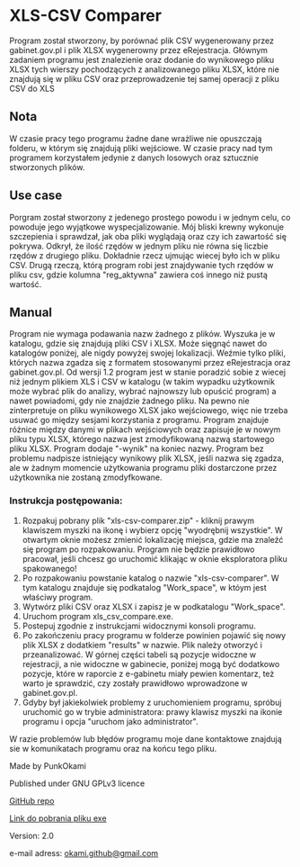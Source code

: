 # XLS-CSV Comparer

Program został stworzony, by porównać plik CSV wygenerowany przez 
gabinet.gov.pl i plik XLSX wygenerowny przez eRejestracja. Głównym zadaniem programu 
jest znalezienie oraz dodanie do wynikowego pliku XLSX tych wierszy pochodzących z 
analizowanego pliku XLSX, które nie znajdują się w pliku CSV oraz przeprowadzenie tej samej operacji
z pliku CSV do XLS

## Nota
W czasie pracy tego programu żadne dane wrażliwe nie opuszczają folderu, w którym się
znajdują pliki wejściowe. W czasie pracy nad tym programem korzystałem jedynie z 
danych losowych oraz sztucznie stworzonych plików.

## Use case
Porgram został stworzony z jedenego prostego powodu i w jednym celu, co powoduje jego
wyjątkowe wyspecjalizowanie. Mój bliski krewny wykonuje szczepienia i sprawdzał, jak oba pliki wyglądają
oraz czy ich zawartość się pokrywa. Odkrył, że ilość rzędów w jednym pliku nie równa się
liczbie rzędów z drugiego pliku. Dokładnie rzecz ujmując wiecej było ich w pliku CSV. Drugą 
rzeczą, którą program robi jest znajdywanie tych rzędów w pliku csv, gdzie kolumna "reg_aktywna"
zawiera coś innego niż pustą wartość. 

## Manual
Program nie wymaga podawania nazw żadnego z plików. Wyszuka je w katalogu, gdzie się
znajdują pliki CSV i XLSX. Może sięgnąć nawet do katalogów poniżej, ale nigdy powyżej swojej
lokalizacji. Weźmie tylko pliki, których nazwa zgadza się z formatem stosowanymi przez eRejestracja
oraz gabinet.gov.pl. Od wersji 1.2 program jest w stanie poradzić sobie z wiecej niż jednym plikiem
XLS i CSV w katalogu (w takim wypadku użytkownik może wybrać plik do analizy, wybrać najnowszy lub 
opuścić program) a nawet powiadomi, gdy nie znajdzie żadnego pliku. Na pewno nie zinterpretuje on 
pliku wynikowego XLSX jako wejściowego, więc nie trzeba usuwać go między sesjami korzystania z 
programu. Program znajduje różnice między danymi w plikach wejściowych oraz zapisuje je w nowym 
pliku typu XLSX, którego nazwa jest zmodyfikowaną nazwą startowego pliku XLSX. Program dodaje 
"-wynik" na koniec nazwy. Program bez problemu nadpisze istniejący wynikowy plik XLSX, jeśli 
nazwa się zgadza, ale w żadnym momencie użytkowania programu pliki dostarczone przez użytkownika 
nie zostaną zmodyfkowane.

### Instrukcja postępowania:
1. Rozpakuj pobrany plik "xls-csv-comparer.zip" - kliknij prawym klawiszem myszki na ikonę  i wybierz opcję "wyodrębnij 
wszystkie". W otwartym oknie możesz zmienić lokalizację miejsca, gdzie ma znaleźć się program po rozpakowaniu. Program 
nie będzie prawidłowo pracował, jeśli chcesz go uruchomić klikając w oknie eksploratora pliku spakowanego!
2. Po rozpakowaniu powstanie katalog o nazwie "xls-csv-comparer". W tym katalogu znajduje się podkatalog 
"Work_space", w któym jest właściwy program.
3. Wytwórz pliki CSV oraz XLSX i zapisz je w podkatalogu "Work_space".
4. Uruchom program xls_csv_compare.exe. 
5. Postepuj zgodnie z instrukcjami widocznymi  konsoli programu.
6. Po zakończeniu pracy programu w folderze powinien pojawić się nowy plik XLSX z dodatkiem "results" w 
nazwie. Plik należy otworzyć i przeanalizować. W górnej części tabeli są pozycje widoczne w rejestracji, 
a nie widoczne w gabinecie, poniżej mogą być dodatkowo pozycje, które w raporcie z e-gabinetu miały pewien
komentarz, też warto je sprawdzić, czy zostały prawidłowo wprowadzone w gabinet.gov.pl.
7. Gdyby był jakiekolwiek problemy z uruchomieniem programu, spróbuj uruchomić go w trybie administratora:
prawy klawisz myszki na ikonie programu i opcja "uruchom jako administrator".

W razie problemów lub błędów programu moje dane kontaktowe znajdują sie w komunikatach
programu oraz na końcu tego pliku.

Made by PunkOkami

Published under GNU GPLv3 licence

[GitHub repo](https://github.com/PunkOkami/xls_csv_comparer)

[Link do pobrania pliku exe](https://github.com/PunkOkami/xls_csv_comparer/releases)

Version: 2.0

e-mail adress: okami.github@gmail.com
